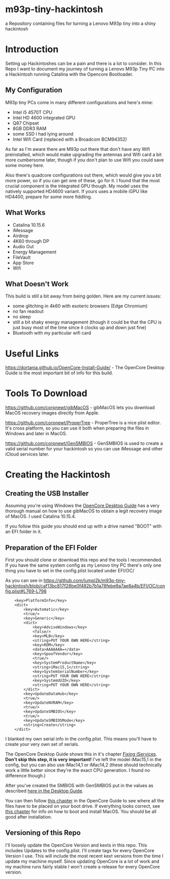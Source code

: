# m93p-tiny-hackintosh
a Repository containing files for turning a Lenovo M93p tiny into a shiny hackintosh
# Introduction
Setting up Hackintoshes can be a pain and there is a lot to consider. In this Repo I want to document my journey of turning a Lenovo M93p Tiny PC into a Hackintosh running Catalina with the Opencore Bootloader.

 ## My Configuration

 M93p tiny PCs come in many different configurations and here's mine:

 - Intel i5 4570T CPU
 - Intel HD 4600 integrated GPU
 - Q87 Chipset
 - 8GB DDR3 RAM
 - some SSD I had lying around
 - Intel Wifi Card (replaced with a Broadcom BCM94352)

 As far as I'm aware there are M93p out there that don't have any Wifi preinstalled, which would make upgrading the antennas and Wifi card a bit more cumbersome later, though if you don't plan to use Wifi you could save some money here.

 Also there's quadcore configurations out there, which would give you a bit more power, so if you can get one of these, go for it. I found that the most crucial component is the integrated GPU though. My model uses the natively supported HD4600 variant. If yours uses a mobile iGPU like HD4400, prepare for some more fiddling.

 ## What Works

 - Catalina 10.15.6
 - iMessage
 - Airdrop
 - 4K60 through DP
 - Audio Out
 - Energy Management
 - FileVault
 - App Store
 - Wifi

 ## What Doesn't Work

 This build is still a bit away from being golden. Here are my current issues:

 - some glitching in 4k60 with esoteric browsers (Edge Chromium)
 - no fan readout
 - no sleep
 - still a bit shaky energy management (though it could be that the CPU is just busy most of the time since it clocks up and down just fine)
 - Bluetooth with my particular wifi card


# Useful Links
https://dortania.github.io/OpenCore-Install-Guide/ - The OpenCore Desktop Guide is the most important bit of info for this build.

# Tools To Download
https://github.com/corpnewt/gibMacOS - gibMacOS lets you download MacOS recovery images directly from Apple.

https://github.com/corpnewt/ProperTree - ProperTree is a nice plist editor. It's cross platform, so you can use it both when preparing the files in Windows and later in MacOS.

https://github.com/corpnewt/GenSMBIOS - GenSMBIOS is used to create a valid serial number for your hackintosh so you can use iMessage and other iCloud services later.
# Creating the Hackintosh

## Creating the USB Installer
Assuming you're using Windows the [OpenCore Desktop Guide][3] has a very thorough manual on how to use gibMacOS to obtain a legit recovery image of MacOS. I used Catalina 10.15.4.

If you follow this guide you should end up with a drive named "BOOT" with an EFI folder in it.

## Preparation of the EFI Folder
First you should clone or download this repo and the tools I recommended. If you have the same system config as my Lenovo tiny PC there's only one thing you have to set in the config.plist located under EFI/OC/

As you can see in https://github.com/lumpi2k/m93p-tiny-hackintosh/blob/caf13bc817f28be0f482b7b1a78febe9a7ae8a4b/EFI/OC/config.plist#L769-L798

```
	<key>PlatformInfo</key>
	<dict>
		<key>Automatic</key>
		<true/>
		<key>Generic</key>
		<dict>
			<key>AdviseWindows</key>
			<false/>
			<key>MLB</key>
			<string>PUT YOUR OWN HERE</string>
			<key>ROM</key>
			<data>AAAAAAA=</data>
			<key>SpoofVendor</key>
			<true/>
			<key>SystemProductName</key>
			<string>iMac15,1</string>
			<key>SystemSerialNumber</key>
			<string>PUT YOUR OWN HERE</string>
			<key>SystemUUID</key>
			<string>PUT YOUR OWN HERE</string>
		</dict>
		<key>UpdateDataHub</key>
		<true/>
		<key>UpdateNVRAM</key>
		<true/>
		<key>UpdateSMBIOS</key>
		<true/>
		<key>UpdateSMBIOSMode</key>
		<string>Create</string>
	</dict>
```

I blanked my own serial info in the config.plist. This means you'll have to create your very own set of serials.

The OpenCore Desktop Guide shows this in it's chapter  [Fixing iServices][1]. **Don't skip this step, it is very important!** I've left the model iMac15,1 in the config, but you can also use iMac14,1 or iMac14,2 (these should technically work a little better since they're the exact CPU generation. I found no difference though.)

After you've created the SMBIOS with GenSMBIOS put in the values as described [here in the Desktop Guide][2].

You can then follow [this chapter][4] in the OpenCore Guide to see where all the files have to be placed on your boot drive. If everything looks correct, see [this chapter][5] for info on how to boot and install MacOS. You should be all good after installation.

## Versioning of this Repo

I'll loosely update the OpenCore Version and kexts in this repo. This includes Updates to the config.plist. I'll create tags for every OpenCore Version I use. This will include the most recent kext versions from the time I update my machine myself. Since updating OpenCore is a lot of work and my machine runs fairly stable I won't create a release for every OpenCore version.



[1]: https://dortania.github.io/OpenCore-Post-Install/universal/iservices.html#generate-a-new-serial
[2]: https://dortania.github.io/OpenCore-Install-Guide/config.plist/haswell.html
[3]: https://dortania.github.io/OpenCore-Install-Guide/installer-guide/winblows-install.html
[4]: https://dortania.github.io/OpenCore-Install-Guide/installer-guide/opencore-efi.html
[5]: https://dortania.github.io/OpenCore-Install-Guide/installation/installation-process.html#double-checking-your-work